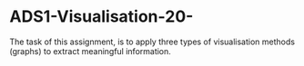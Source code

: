 # ADS1-Visualisation-20-
The task of this assignment, is to apply three types of visualisation methods (graphs) to extract meaningful information.
